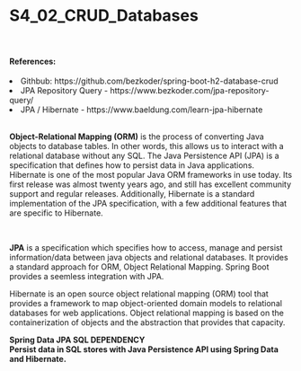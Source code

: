 <h1>S4_02_CRUD_Databases</h1>
<br>
<h4>References:</h4>
<li>Githbub: https://github.com/bezkoder/spring-boot-h2-database-crud</li>
<li>JPA Repository Query -  https://www.bezkoder.com/jpa-repository-query/</li>

<li>JPA / Hibernate - https://www.baeldung.com/learn-jpa-hibernate</li>
<br>
<p><b>Object-Relational Mapping (ORM)</b> is the process of converting Java objects to database tables. In other words, this allows us to interact with a relational database without any SQL. The Java Persistence API (JPA) is a specification that defines how to persist data in Java applications. 
Hibernate is one of the most popular Java ORM frameworks in use today. Its first release was almost twenty years ago, and still has excellent community support and regular releases. Additionally, Hibernate is a standard implementation of the JPA specification, with a few additional features that are specific to Hibernate.</p>

<br>
<p><b>JPA</b> is a specification which specifies how to access, manage and persist information/data between java objects and relational databases. It provides a standard approach for ORM, Object Relational Mapping. Spring Boot provides a seemless integration with JPA.</p>
<p>Hibernate is an open source object relational mapping (ORM) tool that provides a framework to map object-oriented domain models to relational databases for web applications. Object relational mapping is based on the containerization of objects and the abstraction that provides that capacity.</p>

<p><b>Spring Data JPA SQL DEPENDENCY <br>
Persist data in SQL stores with Java Persistence API using Spring Data and Hibernate.</b></p>
